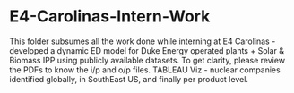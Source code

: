 # E4-Carolinas-Intern-Work
This folder subsumes all the work done while interning at E4 Carolinas - developed a dynamic ED model for Duke Energy operated plants + Solar & Biomass IPP using publicly available datasets. To get clarity, please review the PDFs to know the i/p and o/p files. 
TABLEAU Viz - nuclear companies identified globally, in SouthEast US, and finally per product level. 
